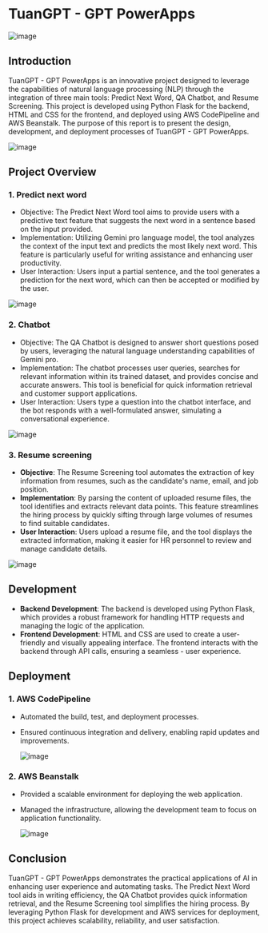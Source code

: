 # TuanGPT - GPT PowerApps

![image](https://github.com/user-attachments/assets/2523e0e0-ff7d-4d8c-b71d-6260e7a5f193)

## Introduction
TuanGPT - GPT PowerApps is an innovative project designed to leverage the capabilities of natural language processing (NLP) through the integration of three main tools: Predict Next Word, QA Chatbot, and Resume Screening. This project is developed using Python Flask for the backend, HTML and CSS for the frontend, and deployed using AWS CodePipeline and AWS Beanstalk. The purpose of this report is to present the design, development, and deployment processes of TuanGPT - GPT PowerApps.

![image](https://github.com/user-attachments/assets/42eec356-d00c-481b-ab41-ff4238f6b338)

## Project Overview

### 1. Predict next word
- Objective: The Predict Next Word tool aims to provide users with a predictive text feature that suggests the next word in a sentence based on the input provided.
- Implementation: Utilizing Gemini pro language model, the tool analyzes the context of the input text and predicts the most likely next word. This feature is particularly useful for writing assistance and enhancing user productivity.
- User Interaction: Users input a partial sentence, and the tool generates a prediction for the next word, which can then be accepted or modified by the user.

![image](https://github.com/user-attachments/assets/39025649-048d-4f8e-a0e0-99db3f9db6b5)

### 2. Chatbot
- Objective: The QA Chatbot is designed to answer short questions posed by users, leveraging the natural language understanding capabilities of Gemini pro.
- Implementation: The chatbot processes user queries, searches for relevant information within its trained dataset, and provides concise and accurate answers. This tool is beneficial for quick information retrieval and customer support applications.
- User Interaction: Users type a question into the chatbot interface, and the bot responds with a well-formulated answer, simulating a conversational experience.


![image](https://github.com/user-attachments/assets/99f1288e-24a1-493d-99e1-1cc41797a85d)

### 3. Resume screening
- **Objective**: The Resume Screening tool automates the extraction of key information from resumes, such as the candidate's name, email, and job position.
- **Implementation**: By parsing the content of uploaded resume files, the tool identifies and extracts relevant data points. This feature streamlines the hiring process by quickly sifting through large volumes of resumes to find suitable candidates.
- **User Interaction**: Users upload a resume file, and the tool displays the extracted information, making it easier for HR personnel to review and manage candidate details.

![image](https://github.com/user-attachments/assets/e02ad923-a7e3-4094-a39a-f2de81c9a6b7)

## Development
- **Backend Development**: The backend is developed using Python Flask, which provides a robust framework for handling HTTP requests and managing the logic of the application.
- **Frontend Development**: HTML and CSS are used to create a user-friendly and visually appealing interface. The frontend interacts with the backend through API calls, ensuring a seamless - user experience.

## Deployment
### 1. AWS CodePipeline
- Automated the build, test, and deployment processes.
- Ensured continuous integration and delivery, enabling rapid updates and improvements.
  
  ![image](https://github.com/user-attachments/assets/9cd9b432-9dbe-4134-b47f-324f32917c2c)

### 2. AWS Beanstalk
- Provided a scalable environment for deploying the web application.
- Managed the infrastructure, allowing the development team to focus on application functionality.

  ![image](https://github.com/user-attachments/assets/5ecd703f-4b0b-472e-bb14-d8016337a18c)

## Conclusion
TuanGPT - GPT PowerApps demonstrates the practical applications of AI in enhancing user experience and automating tasks. The Predict Next Word tool aids in writing efficiency, the QA Chatbot provides quick information retrieval, and the Resume Screening tool simplifies the hiring process. By leveraging Python Flask for development and AWS services for deployment, this project achieves scalability, reliability, and user satisfaction.
